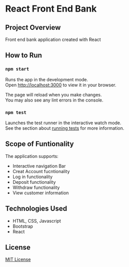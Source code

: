 # React Front End Bank

## Project Overview

Front end bank application created with React

## How to Run

### `npm start`

Runs the app in the development mode.\
Open [http://localhost:3000](http://localhost:3000) to view it in your browser.

The page will reload when you make changes.\
You may also see any lint errors in the console.

### `npm test`

Launches the test runner in the interactive watch mode.\
See the section about [running tests](https://facebook.github.io/create-react-app/docs/running-tests) for more information.

## Scope of Funtionality

The application supports:

- Interactive navigation Bar
- Creat Account fucntionality
- Log in functionality
- Deposit functionality
- Withdraw functionality
- View customer information

## Technologies Used

- HTML, CSS, Javascript
- Bootstrap
- React

## License

[MIT License](LICENSE)
